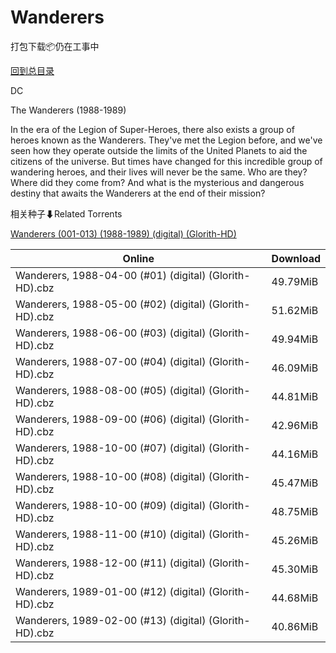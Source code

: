 # Wanderers

打包下载📦仍在工事中

[回到总目录](/Catalogs.md)

DC

The Wanderers (1988-1989)

In the era of the Legion of Super-Heroes, there also exists a group of heroes known as the Wanderers. They've met the Legion before, and we've seen how they operate outside the limits of the United Planets to aid the citizens of the universe. But times have changed for this incredible group of wandering heroes, and their lives will never be the same. Who are they? Where did they come from? And what is the mysterious and dangerous destiny that awaits the Wanderers at the end of their mission?





相关种子⬇Related Torrents

[Wanderers (001-013) (1988-1989) (digital) (Glorith-HD)](https://github.com/alicewish/markdown/blob/master/torrent/Wanderers--001-013---1988-1989---digital---Glorith-HD.md)

Online | Download
--- | ---
Wanderers, 1988-04-00 (#01) (digital) (Glorith-HD).cbz | 49.79MiB
Wanderers, 1988-05-00 (#02) (digital) (Glorith-HD).cbz | 51.62MiB
Wanderers, 1988-06-00 (#03) (digital) (Glorith-HD).cbz | 49.94MiB
Wanderers, 1988-07-00 (#04) (digital) (Glorith-HD).cbz | 46.09MiB
Wanderers, 1988-08-00 (#05) (digital) (Glorith-HD).cbz | 44.81MiB
Wanderers, 1988-09-00 (#06) (digital) (Glorith-HD).cbz | 42.96MiB
Wanderers, 1988-10-00 (#07) (digital) (Glorith-HD).cbz | 44.16MiB
Wanderers, 1988-10-00 (#08) (digital) (Glorith-HD).cbz | 45.47MiB
Wanderers, 1988-10-00 (#09) (digital) (Glorith-HD).cbz | 48.75MiB
Wanderers, 1988-11-00 (#10) (digital) (Glorith-HD).cbz | 45.26MiB
Wanderers, 1988-12-00 (#11) (digital) (Glorith-HD).cbz | 45.30MiB
Wanderers, 1989-01-00 (#12) (digital) (Glorith-HD).cbz | 44.68MiB
Wanderers, 1989-02-00 (#13) (digital) (Glorith-HD).cbz | 40.86MiB